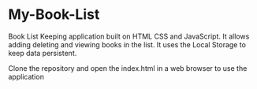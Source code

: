 # My-Book-List
Book List Keeping  application built on HTML CSS and JavaScript. It allows adding deleting and viewing books in the list. It uses the Local Storage to keep data persistent. 


Clone the repository and open the index.html in a web browser to use the application
